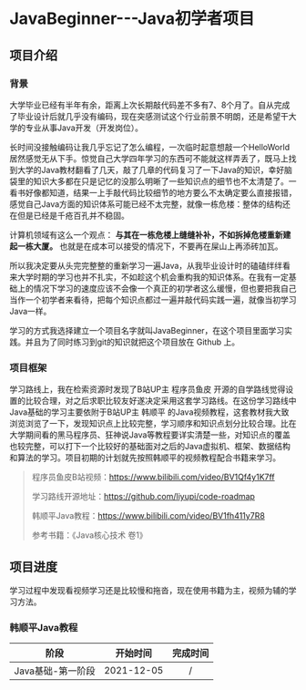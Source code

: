 # JavaBeginner---Java初学者项目

## 项目介绍

### 背景

大学毕业已经有半年有余，距离上次长期敲代码差不多有7、8个月了。自从完成了毕业设计后就几乎没有编码，现在突感测试这个行业前景不明朗，还是希望干大学的专业从事Java开发（开发岗位）。

长时间没接触编码让我几乎忘记了怎么编程，一次临时起意想敲一个HelloWorld居然感觉无从下手。惊觉自己大学四年学习的东西可不能就这样弄丢了，既马上找到大学的Java教材翻看了几天，敲了几章的代码复习了一下Java的知识，幸好脑袋里的知识大多都在只是记忆的没那么明晰了一些知识点的细节也不太清楚了。一看书好像都知道，结果一上手敲代码比较细节的地方要么不太确定要么直接报错，感觉自己Java方面的知识体系可能已经不太完整，就像一栋危楼：整体的结构还在但是已经是千疮百孔并不稳固。

计算机领域有这么一个观点： **与其在一栋危楼上缝缝补补，不如拆掉危楼重新建起一栋大厦。** 也就是在成本可以接受的情况下，不要再在屎山上再添砖加瓦。

所以我决定要从头完完整整的重新学习一遍Java，从我毕业设计时的磕磕绊绊看来大学时期的学习也并不扎实，不如趁这个机会重构我的知识体系。在我有一定基础上的情况下学习的速度应该不会像一个真正的初学者这么缓慢，但也要把我自己当作一个初学者来看待，把每个知识点都过一遍并敲代码实践一遍，就像当初学习Java一样。

学习的方式我选择建立一个项目名字就叫JavaBeginner，在这个项目里面学习实践。并且为了同时练习到git的知识就把这个项目放在 Github 上。

### 项目框架

学习路线上，我在检索资源时发现了B站UP主 程序员鱼皮 开源的自学路线觉得设置的比较合理，对之后求职比较友好遂决定采用这套学习路线。在这份学习路线中Java基础的学习主要依附于B站UP主 韩顺平 的Java视频教程，这套教材我大致浏览浏览了一下，发现知识点上比较完整，学习顺序和知识点划分比较合理。比在大学期间看的黑马程序员、狂神说Java等教程要详实清楚一些，对知识点的覆盖也较完整，可以打下一个比较好的基础面对之后的Java虚拟机、框架、数据结构和算法的学习。项目初期的计划就先按照韩顺平的视频教程配合书籍来学习。

>程序员鱼皮B站视频：<https://www.bilibili.com/video/BV1Qf4y1K7ff>
>
>学习路线开源地址：<https://github.com/liyupi/code-roadmap>
>
>韩顺平Java教程：<https://www.bilibili.com/video/BV1fh411y7R8>
>
>参考书籍：《Java核心技术 卷1》


## 项目进度


学习过程中发现看视频学习还是比较慢和拖沓，现在使用书籍为主，视频为辅的学习方法。

### 韩顺平Java教程



|       阶段        |  开始时间  | 完成时间 |
| :---------------: | :--------: | :------: |
| Java基础-第一阶段 | 2021-12-05 |    /     |
